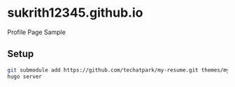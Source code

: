# sukrith12345.github.io
Profile Page Sample

## Setup

```sh
git submodule add https://github.com/techatpark/my-resume.git themes/my-resume
hugo server
```
